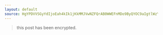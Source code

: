 ```yaml
---
layout: default
source: HgYPDVVSGyYdIjoEah4kIk1jKkMMJVwNZFQrAB0WWEFnMDo9ByQYOC9aIgtlWzYQRDUPM1hYRQ==
---
```


> this post has been encrypted.